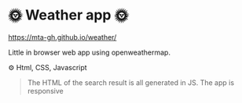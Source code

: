 # 🌞 Weather app 🌞

https://mta-gh.github.io/weather/



Little in browser web app using openweathermap.

⚙️ Html, CSS, Javascript

> The HTML of the search result is all generated in JS.
> The app is responsive
